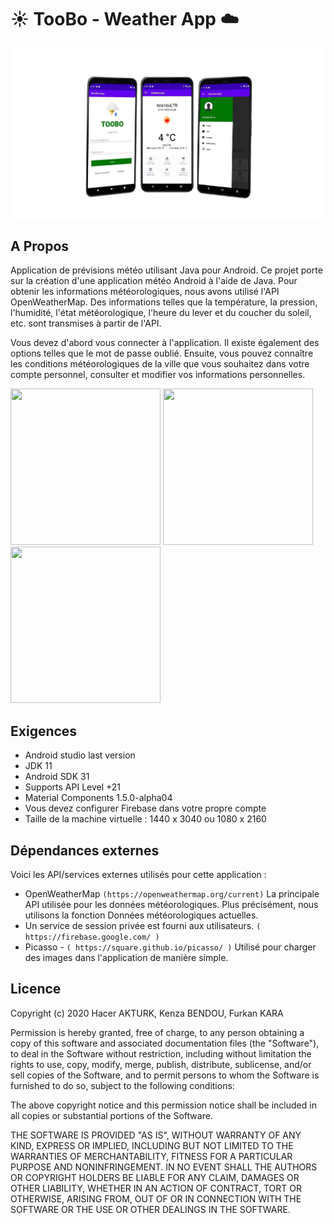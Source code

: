 # :sunny: TooBo - Weather App :cloud:

![alt text](./image/Weather-App-1.png)
## A Propos
Application de prévisions météo utilisant Java pour Android.
Ce projet porte sur la création d'une application météo Android à l'aide de Java. Pour obtenir les informations météorologiques, nous avons utilisé l'API OpenWeatherMap. Des informations telles que la température, la pression, l'humidité, l'état météorologique, l'heure du lever et du coucher du soleil, etc. sont transmises à partir de l'API.

Vous devez d'abord vous connecter à l'application. Il existe également des options telles que le mot de passe oublié. Ensuite, vous pouvez connaître les conditions météorologiques de la ville que vous souhaitez dans votre compte personnel, consulter et modifier vos informations personnelles.

<img src="https://raw.github.com/tomkp/weather-icons/master/png/sunny%20intervals.png" data-canonical-src="https://raw.github.com/tomkp/weather-icons/master/png/sunny%20intervals.png" width="240" height="250" />  <img src="https://raw.github.com/tomkp/weather-icons/master/png/sunny.png" data-canonical-src="https://raw.github.com/tomkp/weather-icons/master/png/sunny.png" width="240" height="250" />  <img src="https://raw.github.com/tomkp/weather-icons/master/png/heavy%20rain.png" data-canonical-src="https://raw.github.com/tomkp/weather-icons/master/png/heavy%20rain.png" width="240" height="250" /> 




## Exigences

* Android studio last version
* JDK 11
* Android SDK 31
* Supports API Level +21
* Material Components 1.5.0-alpha04
* Vous devez configurer Firebase dans votre propre compte
* Taille de la machine virtuelle : 1440 x 3040 ou 1080 x 2160

	
## Dépendances externes

Voici les API/services externes utilisés pour cette application :
* OpenWeatherMap `(https://openweathermap.org/current)` La principale API utilisée pour les données météorologiques.
Plus précisément, nous utilisons la fonction Données météorologiques actuelles. 
* Un service de session privée est fourni aux utilisateurs. `( https://firebase.google.com/ )`
* Picasso - `( https://square.github.io/picasso/ )` Utilisé pour charger des images dans l'application de manière simple.

## Licence

Copyright (c) 2020 Hacer AKTURK, Kenza BENDOU, Furkan KARA

Permission is hereby granted, free of charge, to any person obtaining a copy of this software and associated documentation files (the "Software"), to deal in the Software without restriction, including without limitation the rights to use, copy, modify, merge, publish, distribute, sublicense, and/or sell copies of the Software, and to permit persons to whom the Software is furnished to do so, subject to the following conditions:

The above copyright notice and this permission notice shall be included in all copies or substantial portions of the Software.

THE SOFTWARE IS PROVIDED "AS IS", WITHOUT WARRANTY OF ANY KIND, EXPRESS OR IMPLIED, INCLUDING BUT NOT LIMITED TO THE WARRANTIES OF MERCHANTABILITY, FITNESS FOR A PARTICULAR PURPOSE AND NONINFRINGEMENT. IN NO EVENT SHALL THE AUTHORS OR COPYRIGHT HOLDERS BE LIABLE FOR ANY
CLAIM, DAMAGES OR OTHER LIABILITY, WHETHER IN AN ACTION OF CONTRACT, TORT OR OTHERWISE, ARISING FROM, OUT OF OR IN CONNECTION WITH THE SOFTWARE OR THE USE OR OTHER DEALINGS IN THE SOFTWARE.




